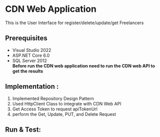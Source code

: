 # CDN Web Application
This is the User Interface for register/delete/update/get Freelancers

## Prerequisites
* Visual Studio 2022
* ASP.NET Core 6.0
* SQL Server 2012
  <br/>
<b>Before run the CDN web application need to run the CDN web API to get the results</b>

## Implementation :
<ol>
  <li>Implemented Repository Design Pattern</li>
  <li>Used HttpClient Class to integrate with CDN Web API</li>
  <li>Get Access Token to request apiTokenUrl </li>
  <li>perform the Get, Update, PUT, and Delete Request </li>
</ol>

 ## Run & Test:
 

